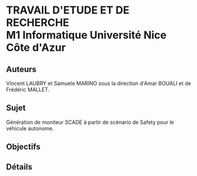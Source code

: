 # TRAVAIL D'ETUDE ET DE RECHERCHE <br> M1 Informatique Université Nice Côte d'Azur

## Auteurs
Vincent LAUBRY et Samuele MARINO sous la direction d'Amar BOUALI et de Frédéric MALLET.
## Sujet
Génération de moniteur SCADE à partir de scénario de Safety pour le véhicule autonome.
## Objectifs

## Détails
